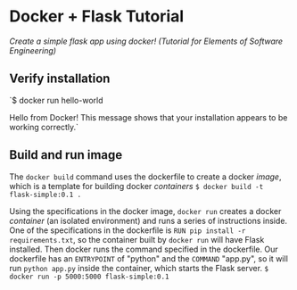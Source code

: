 # Docker + Flask Tutorial

*Create a simple flask app using docker! (Tutorial for Elements of Software Engineering)*

## Verify installation
`$ docker run hello-world

Hello from Docker!
This message shows that your installation appears to be working correctly.`

## Build and run image

The `docker build` command uses the dockerfile to create a docker *image*, which is a template for building docker *containers*
`$ docker build -t flask-simple:0.1 .`

Using the specifications in the docker image, `docker run` creates a docker *container* (an isolated environment) and runs a series of instructions inside. One of the specifications in the dockerfile is `RUN pip install -r requirements.txt`, so the container built by `docker run` will have Flask installed. Then docker runs the command specified in the dockerfile. Our dockerfile has an `ENTRYPOINT` of "python" and the `COMMAND` "app.py", so it will run `python app.py` inside the container, which starts the Flask server.
`$ docker run -p 5000:5000 flask-simple:0.1`
